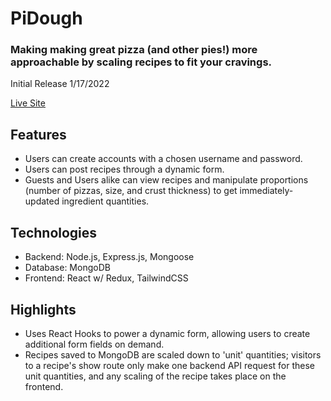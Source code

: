 # PiDough

### Making making great pizza (and other pies!) more approachable by scaling recipes to fit your cravings.
Initial Release 1/17/2022

[Live Site](http://www.pidough.xyz/)

## Features
- Users can create accounts with a chosen username and password.
- Users can post recipes through a dynamic form.
- Guests and Users alike can view recipes and manipulate proportions (number of pizzas, size, and crust thickness) to get immediately-updated ingredient quantities.

## Technologies
- Backend: Node.js, Express.js, Mongoose
- Database: MongoDB
- Frontend: React w/ Redux, TailwindCSS

## Highlights
- Uses React Hooks to power a dynamic form, allowing users to create additional form fields on demand.
- Recipes saved to MongoDB are scaled down to 'unit' quantities; visitors to a recipe's show route only make one backend API request for these unit quantities, and any scaling of the recipe takes place on the frontend. 
